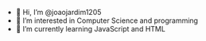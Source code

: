 - 👋 Hi, I’m @joaojardim1205
- 👀 I’m interested in Computer Science and programming
- 🌱 I’m currently learning JavaScript and HTML

<!---
joaojardim1205/joaojardim1205 is a ✨ special ✨ repository because its `README.md` (this file) appears on your GitHub profile.
You can click the Preview link to take a look at your changes.
--->
